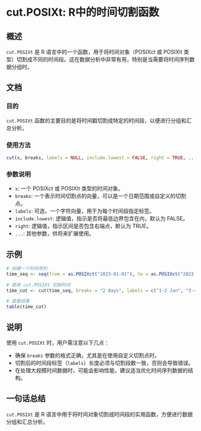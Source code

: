 <!--
Meta Description: # cut.POSIXt: R中的时间切割函数 ## 概述 `cut.POSIXt` 是 R 语言中的一个函数，用于将时间对象（POSIXct 或 POSIXlt 类型）切割成不同的时间段。这在数据分析中非常有用，特别是当需要将时间序列数据分组时。 ## 文档 ### 目的 `cut.POSIXt`...
Meta Keywords: cut, posixt, jan, posixct, breaks
-->

# cut.POSIXt: R中的时间切割函数

## 概述
`cut.POSIXt` 是 R 语言中的一个函数，用于将时间对象（POSIXct 或 POSIXlt 类型）切割成不同的时间段。这在数据分析中非常有用，特别是当需要将时间序列数据分组时。

## 文档
### 目的
`cut.POSIXt` 函数的主要目的是将时间戳切割成特定的时间段，以便进行分组和汇总分析。

### 使用方法
```R
cut(x, breaks, labels = NULL, include.lowest = FALSE, right = TRUE, ...)
```

### 参数说明
- `x`: 一个 POSIXct 或 POSIXlt 类型的时间对象。
- `breaks`: 一个表示时间切割点的向量，可以是一个日期范围或自定义的切割点。
- `labels`: 可选，一个字符向量，用于为每个时间段指定标签。
- `include.lowest`: 逻辑值，指示是否将最低边界包含在内，默认为 FALSE。
- `right`: 逻辑值，指示区间是否包含右端点，默认为 TRUE。
- `...`: 其他参数，供将来扩展使用。

## 示例
```R
# 创建一个时间序列
time_seq <- seq(from = as.POSIXct("2023-01-01"), to = as.POSIXct("2023-01-10"), by = "6 hours")

# 使用 cut.POSIXt 切割时间
time_cut <- cut(time_seq, breaks = "2 days", labels = c("1-2 Jan", "3-4 Jan", "5-6 Jan", "7-8 Jan", "9-10 Jan"))

# 查看结果
table(time_cut)
```

## 说明
使用 `cut.POSIXt` 时，用户需注意以下几点：
- 确保 `breaks` 参数的格式正确，尤其是在使用自定义切割点时。
- 切割后的时间段标签（`labels`）长度必须与切割段数一致，否则会导致错误。
- 在处理大规模时间数据时，可能会影响性能，建议适当优化时间序列数据的结构。

## 一句话总结
`cut.POSIXt` 是 R 语言中用于将时间对象切割成时间段的实用函数，方便进行数据分组和汇总分析。